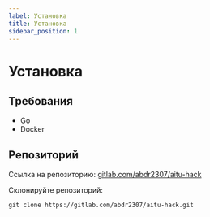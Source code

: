 ```yaml
---
label: Установка
title: Установка 
sidebar_position: 1
---
```


# Установка

## Требования
- Go
- Docker 

## Репозиторий
Ссылка на репозиторию: [gitlab.com/abdr2307/aitu-hack](https://gitlab.com/abdr2307/aitu-hack)

Склонируйте репозиторий:

```git
git clone https://gitlab.com/abdr2307/aitu-hack.git
```
